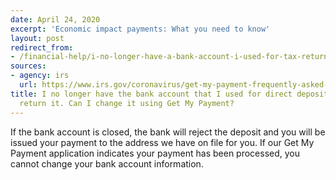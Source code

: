 ```yaml
---
date: April 24, 2020
excerpt: 'Economic impact payments: What you need to know'
layout: post
redirect_from:
- /financial-help/i-no-longer-have-a-bank-account-i-used-for-tax-return/
sources:
- agency: irs
  url: https://www.irs.gov/coronavirus/get-my-payment-frequently-asked-questions
title: I no longer have the bank account that I used for direct deposit on my tax
  return it. Can I change it using Get My Payment?
---
```


If the bank account is closed, the bank will reject the deposit and you will be issued your payment to the address we have on file for you. If our Get My Payment application indicates your payment has been processed, you cannot change your bank account information.